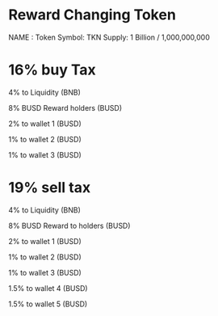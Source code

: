 # Reward Changing Token

NAME : Token
Symbol: TKN
Supply: 1 Billion / 1,000,000,000

# 16% buy Tax

4% to Liquidity (BNB)

8% BUSD Reward holders (BUSD)

2% to wallet 1 (BUSD)

1% to wallet 2 (BUSD)

1% to wallet 3 (BUSD)


# 19% sell tax

4% to Liquidity (BNB)

8% BUSD Reward to holders (BUSD)

2% to wallet 1 (BUSD)

1% to wallet 2 (BUSD)

1% to wallet 3 (BUSD)

1.5% to wallet 4 (BUSD)

1.5% to wallet 5 (BUSD)
